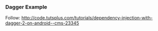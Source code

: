 ### Dagger Example

Follow: http://code.tutsplus.com/tutorials/dependency-injection-with-dagger-2-on-android--cms-23345